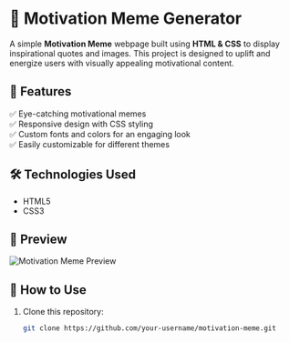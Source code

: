 # 💪 Motivation Meme Generator

A simple **Motivation Meme** webpage built using **HTML & CSS** to display inspirational quotes and images. This project is designed to uplift and energize users with visually appealing motivational content.

## 📌 Features
✅ Eye-catching motivational memes  
✅ Responsive design with CSS styling  
✅ Custom fonts and colors for an engaging look  
✅ Easily customizable for different themes  

## 🛠️ Technologies Used
- HTML5
- CSS3

## 📸 Preview
![Motivation Meme Preview](preview.png)  


## 🚀 How to Use
1. Clone this repository:
   ```bash
   git clone https://github.com/your-username/motivation-meme.git
